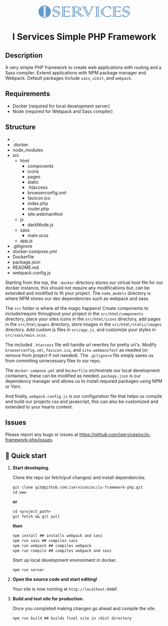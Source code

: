 <p align="center">
  <a href="https://iservicesinc.net">
    <img alt="I Services" src="./src/html/static/images/logo.svg" height="42" />
  </a>
</p>
<h1 align="center">
  I Services Simple PHP Framework
</h1>

## Description

A very simple PHP framework to create web applications with routing and a Sass compiler. Extend applications with NPM package manager and Webpack. Default packages include `sass`, `uikit`, and `webpack`.

## Requirements

* Docker (required for local development server)
* Node (required for Webpack and Sass compiler)

## Structure

* .
* .docker
* node_modules
* src
  * html
    * components
    * icons
    * pages
    * static
    * .htaccess
    * browserconfig.xml
    * favicon.ico
    * index.php
    * router.php
    * site.webmanifest
  * js
    * darkMode.js
  * sass
    * main.scss
  * app.js
* .gitignore
* docker-compose.yml
* Dockerfile
* package.json
* README.md
* webpack.config.js

Starting from the top, the `.docker` directory stores our virtual host file for our docker instance, this should not require any modifications but, can be extended and modified to fit your project. The `node_models` directory is where NPM stores our dev dependencies such as webpack and sass.

The `src` folder is where all the magic happens! Create components to include/require throughout your project in the `src/html/components` directory, place your sites icons in the `src/html/icons` directory, add pages in the `src/html/pages` directory, store images in the `src/html/static/images` directory. Add custom js files in `src/app.js`, and customize your styles in `src/sass/main.scss`.

The included `.htaccess` file will handle url rewrites for pretty uri's. Modify `browserconfig.xml`, `favicon.ico`, and `site.webmanifest` as needed (or remove from project if not needed). The `.gitignore` file simply saves us from commiting unnecessary files to our repo.

The `docker-compose.yml` and `Dockerfile` orchestrate our local development containers, these can be modified as needed. `package.json` is our dependency manager and allows us to install required packages using NPM or Yarn.

And finally, `webpack.config.js` is our configuration file that helps us compile and build our projects css and javascript, this can also be customized and extended to your hearts content.


## Issues

Please report any bugs or issues at https://github.com/iservicesinc/is-framework-php/issues.


## 🚀 Quick start
1.  **Start developing.**

    Clone the repo (or fetch/pull changes) and install dependencies.
    ```shell
    git clone git@github.com:iservicesinc/is-framework-php.git
    cd www
    ```
    **or**
    ```shell
    cd <project_path>
    git fetch && git pull
    ```
    **then**
    ```shell
    npm install ## installs webpack and sass
    npm run sass ## compiles sass
    npm run webpack ## compiles webpack
    npm run compile ## compiles webpack and sass
    ```

    Start up local development environment in docker.

    ```shell
    npm run server
    ```

1.  **Open the source code and start editing!**

    Your site is now running at `http://localhost:8000`!
    
1.  **Build and test site for production.**

    Once you completed making changes go ahead and compile the site.
    
    ```shell
    npm run build ## builds final site in /dist directory
    ```